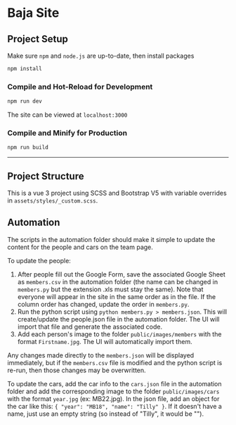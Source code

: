 # Baja Site

## Project Setup

Make sure `npm` and `node.js` are up-to-date, then install packages

```sh
npm install
```

### Compile and Hot-Reload for Development

```sh
npm run dev
```

The site can be viewed at `localhost:3000`

### Compile and Minify for Production

```sh
npm run build
```

---

## Project Structure

This is a vue 3 project using SCSS and Bootstrap V5 with variable overrides in `assets/styles/_custom.scss`.

## Automation

The scripts in the automation folder should make it simple to update the content for the people and cars on the team page.  

To update the people:
1. After people fill out the Google Form, save the associated Google Sheet as `members.csv` in the automation folder (the name can be changed in `members.py` but the extension .xls must stay the same). Note that everyone will appear in the site in the same order as in the file. If the column order has changed, update the order in `members.py`.
2. Run the python script using `python members.py > members.json`. This will create/update the people.json file in the automation folder. The UI will import that file and generate the associated code.
3. Add each person's image to the folder `public/images/members` with the format `Firstname.jpg`. The UI will automatically import them.

Any changes made directly to the `members.json` will be displayed immediately, but if the `members.csv` file is modified and the python script is re-run, then those changes may be overwritten.  

To update the cars, add the car info to the `cars.json` file in the automation folder and add the corresponding image to the folder `public/images/cars` with the format `year.jpg` (ex: MB22.jpg). In the json file, add an object for the car like this: `{ "year": "MB18", "name": "Tilly" }`. If it doesn't have a name, just use an empty string (so instead of "Tilly", it would be "").